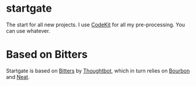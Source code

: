 startgate
=========

The start for all new projects. I use [CodeKit](http://incident57.com/codekit/) for all my pre-processing. You can use whatever.

Based on Bitters
================

Startgate is based on [Bitters](http://bitters.bourbon.io/) by [Thoughtbot](http://thoughtbot.com/), which in turn relies on [Bourbon](http://bourbon.io/) and [Neat](http://neat.bourbon.io/).